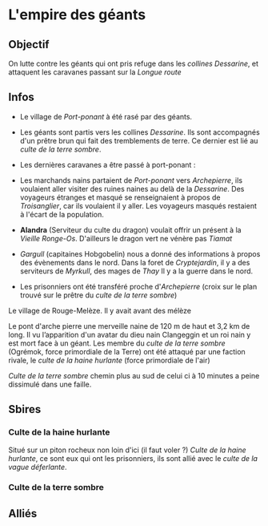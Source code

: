 # L'empire des géants

## Objectif
On lutte contre les géants qui ont pris refuge dans les *collines Dessarine*, et attaquent les caravanes passant sur la *Longue route*

## Infos
- Le village de *Port-ponant* à été rasé par des géants. 

- Les géants sont partis vers les collines *Dessarine*. Ils sont accompagnés d'un prêtre brun qui fait des tremblements de terre. Ce dernier est lié au *culte de la terre sombre*.

- Les dernières caravanes a être passé à port-ponant :

- Les marchands nains partaient de *Port-ponant* vers *Archepierre*, ils voulaient aller visiter des ruines naines au delà de la *Dessarine*.
Des voyageurs étranges et masqué se renseignaient à propos de *Troisanglier*, car ils voulaient il y aller. Les voyageurs masqués restaient à l'écart de la population.

- **Alandra** (Serviteur du culte du dragon) voulait offrir un présent à la *Vieille Ronge-Os*. D'ailleurs le dragon vert ne vénère pas *Tiamat*

- *Gargull* (capitaines Hobgobelin) nous a donné des informations à propos des évènements dans le nord. Dans la foret de *Cryptejardin*, il y a des serviteurs de *Myrkull*, des mages de *Thay*
Il y a la guerre dans le nord.

- Les prisonniers ont été transféré proche d'*Archepierre* (croix sur le plan trouvé sur le prêtre du *culte de la terre sombre*)

Le village de Rouge-Melèze. Il y avait avant des mélèze

Le pont d'arche pierre une merveille naine de 120 m de haut et 3,2 km de long. Il vu l’apparition d'un avatar du dieu nain Clangeggin et un roi nain y est mort face à un géant.
Les membre du *culte de la terre sombre* (Ogrémok, force primordiale de la Terre) ont été attaqué par une faction rivale, le *culte de la haine hurlante* (force primordiale de l'air)

*Culte de la terre sombre* chemin plus au sud de celui ci à 10 minutes a peine dissimulé dans une faille.


## Sbires

### Culte de la haine hurlante

Situé sur un piton rocheux non loin d'ici (il faut voler ?)
*Culte de la haine hurlante*, ce sont eux qui ont les prisonniers, ils sont allié avec le *culte de la vague déferlante*.


### Culte de la terre sombre



## Alliés